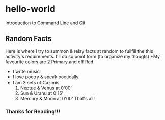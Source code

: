 # hello-world
Introduction to Command Line and Git

## Random Facts
Here is where I try to summon & relay facts at random to fullfill the this activity's requirements. I'll do so point form (to organize my thougts)
*My favourite colors are 2 Primary and off Red
  * I write music
  * I love poetry & speak poetically
  * I am 3 sets of Cazimis
    1. Neptue & Venus at 0'00'
    2. Sun & Uranu at 0'15'
    3. Mercury & Moon at 0'00'
That's all!
### Thanks for Reading!!!
